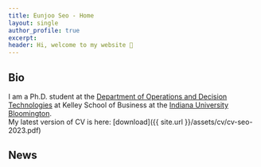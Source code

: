 ```yaml
---
title: Eunjoo Seo - Home
layout: single
author_profile: true
excerpt:  
header: Hi, welcome to my website 🤗
---
```

## Bio 
I am a Ph.D. student at the [Department of Operations and Decision Technologies](https://kelley.iu.edu/faculty-research/departments/operations-decision-technologies/index.html) at Kelley School of Business at the [Indiana University Bloomington](https://bloomington.iu.edu/index.html).
<br>
My latest version of CV is here: [download]({{ site.url }}/assets/cv/cv-seo-2023.pdf)

## News


